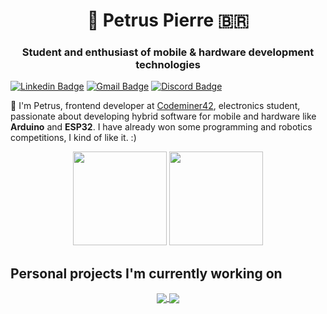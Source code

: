 <h1 align="center">🎈 Petrus Pierre 🇧🇷</h1>
<h3 align="center">Student and enthusiast of mobile & hardware development technologies</h3>

[![Linkedin Badge](https://img.shields.io/badge/-Petrus%20Pierre-6633cc?style=flat-square&logo=Linkedin&logoColor=white&link=https://www.linkedin.com/in/petrus-pierre-3054ba18a/)](https://www.linkedin.com/in/petrus-pierre-3054ba18a/) 
[![Gmail Badge](https://img.shields.io/badge/-petrus.tsx@gmail.com-6633cc?style=flat-square&logo=Gmail&logoColor=white&link=mailto:petrus.tsx@gmail.com)](mailto:gomeslucianogabriel@gmail.com)
[![Discord Badge](https://img.shields.io/badge/-petrus%230958-6633cc?style=flat-square&logo=Discord&logoColor=white&link=mailto:petrus.tsx@gmail.com)](https://discord.com)

🖖 I'm Petrus, frontend developer at [Codeminer42](https://www.codeminer42.com), electronics student, passionate about developing hybrid software for mobile and hardware like **Arduino** and **ESP32**. I have already won some programming and robotics competitions, I kind of like it. :)

<p align="center">
  <img height=150 src="https://github-readme-stats.vercel.app/api?username=petruspierre&show_icons=true&theme=jolly&hide_border=true&hide=stars&count_private=true">
  <img height=150 src="https://github-readme-stats.vercel.app/api/top-langs/?username=petruspierre&show_icons=true&hide_border=true&layout=compact&theme=jolly">
</p>

## Personal projects I'm currently working on

<p align="center">
  <a href="https://github.com/petruspierre/cch-1">
    <img align="center" src="https://github-readme-stats.vercel.app/api/pin/?username=petruspierre&repo=cch-1&theme=jolly&hide_border=true" />
  </a>
  <a href="https://github.com/petruspierre/sergiobot">
    <img align="center" src="https://github-readme-stats.vercel.app/api/pin/?username=petruspierre&repo=sergiobot&theme=jolly&hide_border=true" />
  </a>
</p>
